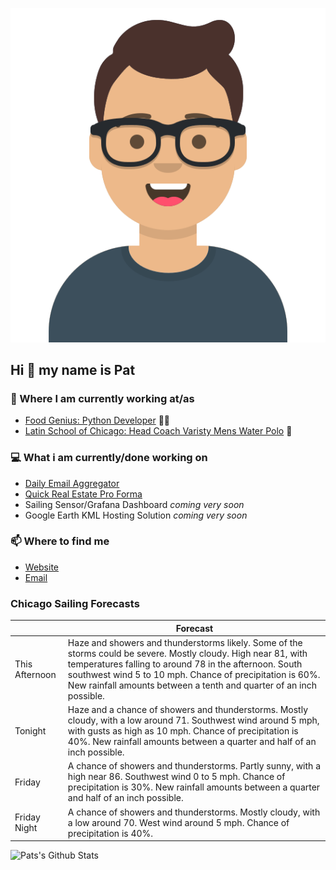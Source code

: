 [![Social banner for p-j-falconer](https://raw.githubusercontent.com/P-J-FALCONER/P-J-FALCONER/master/assets/avataaars.svg)](https://patfalconer.com/)
## Hi :wave: my name is Pat

### 💼 Where I am currently working at/as
- [Food Genius: Python Developer](https://getfoodgenius.com/) 🍔🐍
- [Latin School of Chicago: Head Coach Varisty Mens Water Polo](https://www.latinschool.org/) 🤽


### 💻 What i am currently/done working on
 - [Daily Email Aggregator](https://github.com/P-J-FALCONER/dott_daily_mail)
 - [Quick Real Estate Pro Forma](https://github.com/P-J-FALCONER/henry)
 - Sailing Sensor/Grafana Dashboard *coming very soon*
 - Google Earth KML Hosting Solution *coming very soon*

### 📫 Where to find me
 - [Website](https://patfalconer.com/)
 - [Email](mailto:patrick.j.falconer@gmail.com)


### Chicago Sailing Forecasts
|   | Forecast  |
|---|---|
| This Afternoon | Haze and showers and thunderstorms likely. Some of the storms could be severe. Mostly cloudy. High near 81, with temperatures falling to around 78 in the afternoon. South southwest wind 5 to 10 mph. Chance of precipitation is 60%. New rainfall amounts between a tenth and quarter of an inch possible. |
| Tonight | Haze and a chance of showers and thunderstorms. Mostly cloudy, with a low around 71. Southwest wind around 5 mph, with gusts as high as 10 mph. Chance of precipitation is 40%. New rainfall amounts between a quarter and half of an inch possible. |
| Friday | A chance of showers and thunderstorms. Partly sunny, with a high near 86. Southwest wind 0 to 5 mph. Chance of precipitation is 30%. New rainfall amounts between a quarter and half of an inch possible. |
| Friday Night | A chance of showers and thunderstorms. Mostly cloudy, with a low around 70. West wind around 5 mph. Chance of precipitation is 40%. |

![Pats's Github Stats](https://github-readme-stats.vercel.app/api?username=p-j-falconer&show_icons=true&theme=radical)
